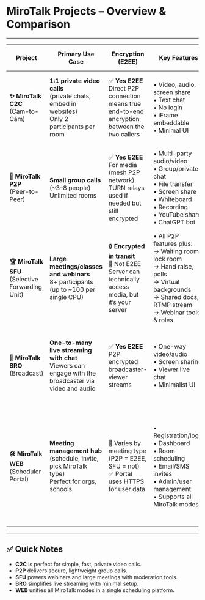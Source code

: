 
# MiroTalk Projects – Overview & Comparison

---

| **Project** | **Primary Use Case** | **Encryption (E2EE)** | **Key Features** | **Performance & Scalability** | **Platform Compatibility** | **Hosting & Deployment** | **Hardware Minimum Requirements** |
|-------------|----------------------|------------------------|------------------|-------------------------------|----------------------------|---------------------------|-----------------------------------|
| **✨ MiroTalk C2C**<br>(Cam-to-Cam) | **1:1 private video calls**<br>(private chats, embed in websites)<br>Only 2 participants per room | ✅ **Yes E2EE**<br>Direct P2P connection means true end-to-end encryption between the two callers | • Video, audio, screen share<br>• Text chat<br>• No login<br>• iFrame embeddable<br>• Minimal UI | 🚀 Excellent for 1:1<br>⚡ Ultra-low latency<br>📉 Minimal bandwidth use | ✅ All modern browsers<br>📱 Fully mobile-ready<br>⚡ Just WebRTC required<br>🎥 Supports up to 8K video | 📦 Self-host Node.js<br>🐳 Docker or PM2<br>🔗 [Demo](https://c2c.mirotalk.com) · [Deploy](./mirotalk-c2c/self-hosting.md) | 🖥️ **OS:** Ubuntu 20.04/24.04 LTS<br>🧠 **CPU:** 2 Cores<br>💾 **RAM:** 2 GB<br>📂 **Storage:** 5 GB |
| **🚀 MiroTalk P2P**<br>(Peer-to-Peer) | **Small group calls**<br>(~3–8 people)<br>Unlimited rooms | ✅ **Yes E2EE**<br>For media (mesh P2P network).<br>TURN relays used if needed but still encrypted | • Multi-party audio/video<br>• Group/private chat<br>• File transfer<br>• Screen share<br>• Whiteboard<br>• Recording<br>• YouTube share<br>• ChatGPT bot | 🚀 Great for secure small meetings<br>👥 Each peer sends/receives (N-1) streams<br>🚫 Impractical beyond ~8 peers due to bandwidth | ✅ Browser-based on all devices<br>📱 Mobile supported, but many streams may strain low-end hardware<br>🎥 Supports up to 8K video | 📦 Self-host Node.js<br>🐳 Docker or PM2<br>🔗 [Demo](https://p2p.mirotalk.com) · [Deploy](./mirotalk-p2p/self-hosting.md) | 🖥️ **OS:** Ubuntu 20.04/24.04 LTS<br>🧠 **CPU:** 2 Cores<br>💾 **RAM:** 2 GB<br>📂 **Storage:** 10 GB |
| **🏆 MiroTalk SFU**<br>(Selective Forwarding Unit) | **Large meetings/classes and webinars**<br>8+ participants (up to ~100 per single CPU) | 🔒 **Encrypted in transit**<br>🚫 Not E2EE<br>Server can technically access media, but it’s your server | • All P2P features plus:<br>→ Waiting room, lock room<br>→ Hand raise, polls<br>→ Virtual backgrounds<br>→ Shared docs, RTMP stream<br>→ Webinar tools & roles | 🚀 Highly scalable<br>👥 Each user uploads one stream<br>📶 Slightly higher latency than P2P<br>⚙️ Server capacity is limiting factor | ✅ Browser-based on all devices<br>⚙️ Server requires decent resources<br>🎥 Supports up to 8K video | 📦 Self-host SFU server Node.js<br>🐳 Docker or PM2<br>🔗 [Demo](https://sfu.mirotalk.com) · [Deploy](./mirotalk-sfu/self-hosting.md) | 🖥️ **OS:** Ubuntu 20.04/24.04 LTS<br>🧠 **CPU:** 3 Cores<br>💾 **RAM:** 4 GB<br>📂 **Storage:** 20 GB |
| **📡 MiroTalk BRO**<br>(Broadcast) | **One-to-many live streaming with chat**<br>Viewers can engage with the broadcaster via video and audio | ✅ **Yes E2EE**<br>P2P encrypted broadcaster-viewer streams | • One-way video/audio<br>• Screen sharing<br>• Viewer live chat<br>• Minimalist UI | 🧑‍🤝‍🧑 Many viewers supported<br>📡 Host’s upload is bottleneck<br>📺 Not suited for massive scale without CDN/SFU | ✅ Viewers: all browsers<br>🎙️ Broadcaster: desktop preferred<br>🧩 No plugins needed | 📦 Self-host Node.js signaling<br>🐳 Docker or PM2<br>🔗 [Demo](https://bro.mirotalk.com) · [Deploy](./mirotalk-bro/self-hosting.md) | 🖥️ **OS:** Ubuntu 20.04/24.04 LTS<br>🧠 **CPU:** 2 Cores<br>💾 **RAM:** 2 GB<br>📂 **Storage:** 10 GB |
| **🛠 MiroTalk WEB**<br>(Scheduler Portal) | **Meeting management hub**<br>(schedule, invite, pick MiroTalk type)<br>Perfect for orgs, schools | 🔐 Varies by meeting type<br>(P2P = E2EE, SFU = not)<br>✅ Portal uses HTTPS for user data | • Registration/login<br>• Dashboard<br>• Room scheduling<br>• Email/SMS invites<br>• Admin/user management<br>• Supports all MiroTalk modes | 🌐 Scales like any modern web app<br>📊 Media load handled externally via selected engine (BRO, C2C, P2P, SFU)<br>Can be deployed for schools, companies, etc. | ✅ Browser-based on all devices<br>📱 Responsive design<br>🚀 Launches meetings in corresponding app<br>📬 Requires email setup | 🧩 Node.js + MongoDB<br>🐳 Docker or PM2<br>🛠️ More complex deployment<br>🔗 [Demo](https://webrtc.mirotalk.com) · [Deploy](./mirotalk-web/self-hosting.md) | 🖥️ **OS:** Ubuntu 20.04/24.04 LTS<br>🧠 **CPU:** 2 Cores<br>💾 **RAM:** 4 GB<br>📂 **Storage:** 20 GB |

---

## ✅ **Quick Notes**
- **C2C** is perfect for simple, fast, private video calls.
- **P2P** delivers secure, lightweight group calls.
- **SFU** powers webinars and large meetings with moderation tools.
- **BRO** simplifies live streaming with minimal setup.
- **WEB** unifies all MiroTalk modes in a single scheduling platform.
